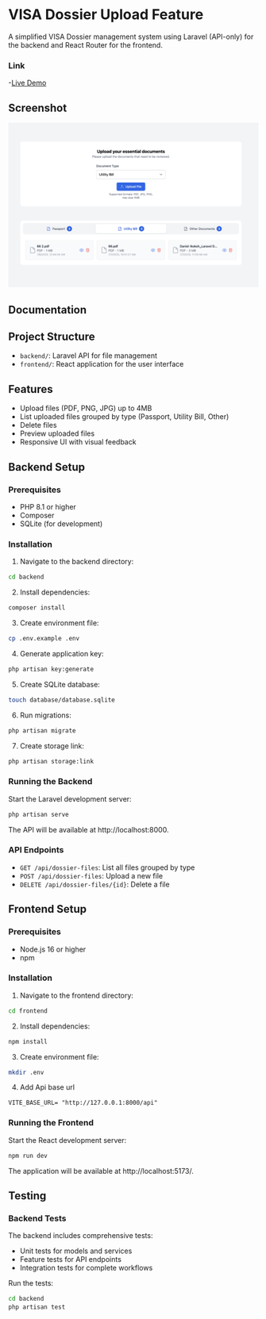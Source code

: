 # VISA Dossier Upload Feature

A simplified VISA Dossier management system using Laravel (API-only) for the backend and React Router for the frontend.
### Link
-[Live Demo](https://dossier-fr.vercel.app/)
## Screenshot
![Screenshot Description](./screenshots/Screenshot.png)
## Documentation

## Project Structure

- `backend/`: Laravel API for file management
- `frontend/`: React application for the user interface

## Features

- Upload files (PDF, PNG, JPG) up to 4MB
- List uploaded files grouped by type (Passport, Utility Bill, Other)
- Delete files
- Preview uploaded files
- Responsive UI with visual feedback

## Backend Setup

### Prerequisites

- PHP 8.1 or higher
- Composer
- SQLite (for development)

### Installation

1. Navigate to the backend directory:

```bash
cd backend
```

2. Install dependencies:

```bash
composer install
```

3. Create environment file:

```bash
cp .env.example .env
```

4. Generate application key:

```bash
php artisan key:generate
```

5. Create SQLite database:

```bash
touch database/database.sqlite
```

6. Run migrations:

```bash
php artisan migrate
```

7. Create storage link:

```bash
php artisan storage:link
```

### Running the Backend

Start the Laravel development server:

```bash
php artisan serve
```

The API will be available at http://localhost:8000.

### API Endpoints

- `GET /api/dossier-files`: List all files grouped by type
- `POST /api/dossier-files`: Upload a new file
- `DELETE /api/dossier-files/{id}`: Delete a file

## Frontend Setup

### Prerequisites

- Node.js 16 or higher
- npm 

### Installation

1. Navigate to the frontend directory:

```bash
cd frontend
```

2. Install dependencies:

```bash
npm install
```

3. Create environment file:

```bash
mkdir .env
```

4. Add Api base url

```
VITE_BASE_URL= "http://127.0.0.1:8000/api"
```

### Running the Frontend

Start the React development server:

```bash
npm run dev
```

The application will be available at http://localhost:5173/.

## Testing

### Backend Tests

The backend includes comprehensive tests:

- Unit tests for models and services
- Feature tests for API endpoints
- Integration tests for complete workflows

Run the tests:

```bash
cd backend
php artisan test
```

